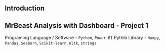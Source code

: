 ## Introduction

## MrBeast Analysis with Dashboard - Project 1

Programing Language / Software - `Python`, `Power BI`
Pythib Library - `Numpy`, `Pandas`, `Seaborn`, `Scikit-learn`, `nltk`,  `strings`
